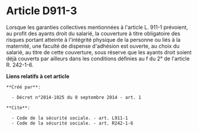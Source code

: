 # Article D911-3

Lorsque les garanties collectives mentionnées à l'article L. 911-1 prévoient, au profit des ayants droit du salarié, la
couverture à titre obligatoire des risques portant atteinte à l'intégrité physique de la personne ou liés à la maternité, une
faculté de dispense d'adhésion est ouverte, au choix du salarié, au titre de cette couverture, sous réserve que les ayants
droit soient déjà couverts par ailleurs dans les conditions définies au f du 2° de l'article R. 242-1-6.

**Liens relatifs à cet article**

	**Créé par**:

	  - Décret n°2014-1025 du 8 septembre 2014 - art. 1

	**Cite**:

	  - Code de la sécurité sociale. - art. L911-1
	  - Code de la sécurité sociale. - art. R242-1-6
